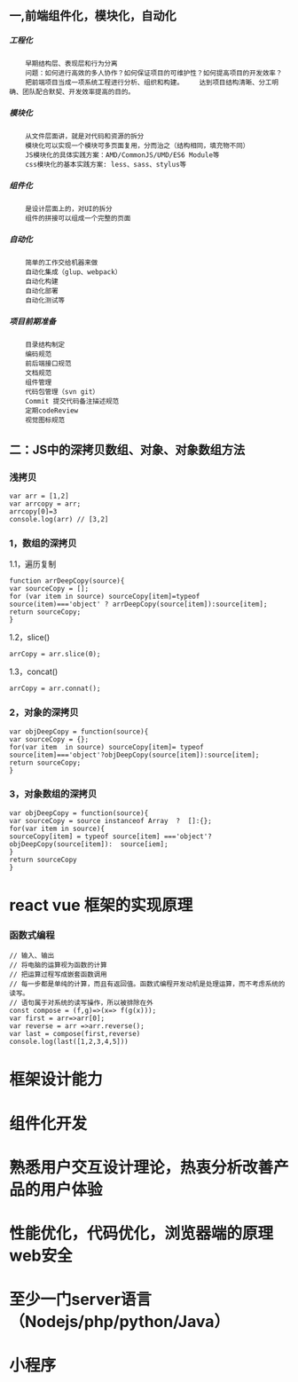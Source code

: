 ## 一,前端组件化，模块化，自动化
#####	工程化
		早期结构层、表现层和行为分离
		问题：如何进行高效的多人协作？如何保证项目的可维护性？如何提高项目的开发效率？
		把前端项目当成一项系统工程进行分析、组织和构建。    达到项目结构清晰、分工明确、团队配合默契、开发效率提高的目的。
#####	模块化
		从文件层面讲，就是对代码和资源的拆分 
		模块化可以实现一个模块可多页面复用，分而治之（结构相同，填充物不同）
		JS模块化的具体实践方案：AMD/CommonJS/UMD/ES6 Module等
		css模块化的基本实践方案: less、sass、stylus等
#####	组件化
		是设计层面上的，对UI的拆分
		组件的拼接可以组成一个完整的页面
#####	自动化
		简单的工作交给机器来做 
		自动化集成（glup、webpack）
		自动化构建
		自动化部署
		自动化测试等
#####	项目前期准备
		目录结构制定
		编码规范
		前后端接口规范
		文档规范
		组件管理
		代码包管理（svn git）
		Commit 提交代码备注描述规范
		定期codeReview
		视觉图标规范
## 二：JS中的深拷贝数组、对象、对象数组方法
### 浅拷贝
~~~
var arr = [1,2]
var arrcopy = arr;
arrcopy[0]=3
console.log(arr) // [3,2]
~~~
### 1，数组的深拷贝
1.1，遍历复制
~~~
function arrDeepCopy(source){
var sourceCopy = [];
for (var item in source) sourceCopy[item]=typeof source(item)==='object' ? arrDeepCopy(source[item]):source[item];
return sourceCopy;
}
~~~
1.2，slice()
~~~
arrCopy = arr.slice(0);
~~~
1.3，concat()
~~~
arrCopy = arr.connat();
~~~
### 2，对象的深拷贝
~~~
var objDeepCopy = function(source){
var sourceCopy = {};
for(var item  in source) sourceCopy[item]= typeof source[item]==='object'?objDeepCopy(source[item]):source[item];
return sourceCopy;
}
~~~
### 3，对象数组的深拷贝
~~~
var objDeepCopy = function(source){
var sourceCopy = source instanceof Array  ?  []:{};
for(var item in source){
sourceCopy[item] = typeof source[item] ==='object'?objDeepCopy(source[item]):  source[iem];
}
return sourceCopy
}
~~~
# react vue 框架的实现原理
### 函数式编程
~~~
// 输入、输出
// 将电脑的运算视为函数的计算
// 把运算过程写成嵌套函数调用
// 每一步都是单纯的计算，而且有返回值。函数式编程开发动机是处理运算，而不考虑系统的读写。
// 语句属于对系统的读写操作，所以被排除在外
const compose = (f,g)=>(x=> f(g(x)));
var first = arr=>arr[0];
var reverse = arr =>arr.reverse();
var last = compose(first,reverse)
console.log(last([1,2,3,4,5]))
~~~
# 框架设计能力
# 组件化开发
# 熟悉用户交互设计理论，热衷分析改善产品的用户体验
# 性能优化，代码优化，浏览器端的原理    web安全
# 至少一门server语言（Nodejs/php/python/Java）
# 小程序



